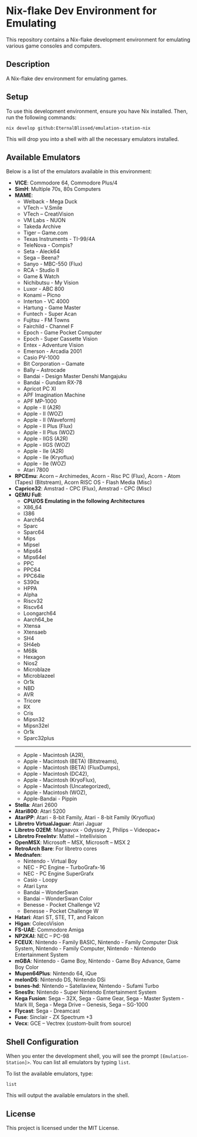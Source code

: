 # Nix-flake Dev Environment for Emulating

This repository contains a Nix-flake development environment for emulating various game consoles and computers.

## Description

A Nix-flake dev environment for emulating games.

## Setup

To use this development environment, ensure you have Nix installed. Then, run the following commands:

`nix develop github:EternalBlissed/emulation-station-nix`

This will drop you into a shell with all the necessary emulators installed.

## Available Emulators

Below is a list of the emulators available in this environment:

- **VICE**: Commodore 64, Commodore Plus/4
- **SimH**: Multiple 70s, 80s Computers
- **MAME**: 
  - Welback - Mega Duck
  - VTech – V.Smile
  - VTech – CreatiVision
  - VM Labs - NUON
  - Takeda Archive
  - Tiger – Game.com
  - Texas Instruments - TI-99/4A
  - TeleNova - Compis?
  - Seta - Aleck64
  - Sega – Beena?
  - Sanyo - MBC-550 (Flux)
  - RCA - Studio II
  - Game & Watch
  - Nichibutsu - My Vision
  - Luxor - ABC 800
  - Konami – Picno
  - Interton - VC 4000
  - Hartung - Game Master
  - Funtech - Super Acan
  - Fujitsu - FM Towns
  - Fairchild - Channel F
  - Epoch - Game Pocket Computer
  - Epoch - Super Cassette Vision
  - Entex - Adventure Vision
  - Emerson - Arcadia 2001
  - Casio PV-1000
  - Bit Corporation – Gamate
  - Bally – Astrocade
  - Bandai - Design Master Denshi Mangajuku
  - Bandai - Gundam RX-78
  - Apricot PC XI
  - APF Imagination Machine
  - APF MP-1000
  - Apple - II (A2R)
  - Apple - II (WOZ)
  - Apple - II (Waveform)
  - Apple - II Plus (Flux)
  - Apple - II Plus (WOZ)
  - Apple - IIGS (A2R)
  - Apple - IIGS (WOZ)
  - Apple - IIe (A2R)
  - Apple - IIe (Kryoflux)
  - Apple - IIe (WOZ)
  - Atari 7800
- **RPCEmu**: Acorn – Archimedes, Acorn - Risc PC (Flux), Acorn - Atom (Tapes) (Bitstream), Acorn RISC OS - Flash Media (Misc)
- **Caprice32**: Amstrad - CPC (Flux), Amstrad - CPC (Misc)
- **QEMU Full**: 
  - **CPU/OS Emulating in the following Architectures**
  - X86_64
  - I386
  - Aarch64
  - Sparc
  - Sparc64
  - Mips 
  - Mipsel
  - Mips64
  - Mips64el
  - PPC
  - PPC64
  - PPC64le
  - S390x
  - HPPA
  - Alpha
  - Riscv32
  - Riscv64
  - Loongarch64
  - Aarch64_be
  - Xtensa
  - Xtensaeb
  - SH4
  - SH4eb
  - M68k
  - Hexagon
  - Nios2
  - Microblaze
  - Microblazeel
  - Or1k
  - NBD
  - AVR
  - Tricore
  - RX
  - Cris
  - Mipsn32
  - Mipsn32el
  - Or1k
  - Sparc32plus
  ---
  - Apple - Macintosh (A2R), 
  - Apple - Macintosh (BETA) (Bitstreams), 
  - Apple - Macintosh (BETA) (FluxDumps), 
  - Apple - Macintosh (DC42), 
  - Apple - Macintosh (KryoFlux), 
  - Apple - Macintosh (Uncategorized), 
  - Apple - Macintosh (WOZ), 
  - Apple-Bandai - Pippin
- **Stella**: Atari 2600
- **Atari800**: Atari 5200
- **AtariPP**: Atari - 8-bit Family, Atari - 8-bit Family (Kryoflux)
- **Libretro VirtualJaguar**: Atari Jaguar
- **Libretro O2EM**: Magnavox - Odyssey 2, Philips – Videopac+
- **Libretro FreeIntv**: Mattel – Intellivision
- **OpenMSX**: Microsoft – MSX, Microsoft – MSX 2
- **RetroArch Bare**: For libretro cores
- **Mednafen**: 
  - Nintendo - Virtual Boy
  - NEC - PC Engine – TurboGrafx-16
  - NEC - PC Engine SuperGrafx
  - Casio - Loopy
  - Atari Lynx
  - Bandai – WonderSwan
  - Bandai – WonderSwan Color
  - Benesse - Pocket Challenge V2
  - Benesse - Pocket Challenge W
- **Hatari**: Atari ST, STE, TT, and Falcon
- **Higan**: ColecoVision
- **FS-UAE**: Commodore Amiga
- **NP2KAI**: NEC – PC-98
- **FCEUX**: Nintendo - Family BASIC, Nintendo - Family Computer Disk System, Nintendo - Family Computer, Nintendo - Nintendo Entertainment System
- **mGBA**: Nintendo - Game Boy, Nintendo - Game Boy Advance, Game Boy Color
- **Mupen64Plus**: Nintendo 64, iQue
- **melonDS**: Nintendo DS, Nintendo DSi
- **bsnes-hd**: Nintendo – Satellaview, Nintendo - Sufami Turbo
- **Snes9x**: Nintendo - Super Nintendo Entertainment System
- **Kega Fusion**: Sega – 32X, Sega - Game Gear, Sega - Master System - Mark III, Sega - Mega Drive – Genesis, Sega – SG-1000
- **Flycast**: Sega - Dreamcast
- **Fuse**: Sinclair - ZX Spectrum +3
- **Vecx**: GCE – Vectrex (custom-built from source)

## Shell Configuration

When you enter the development shell, you will see the prompt `[Emulation-Station]>`. You can list all emulators by typing `list`.

To list the available emulators, type:

`list`

This will output the available emulators in the shell.

## License

This project is licensed under the MIT License.

